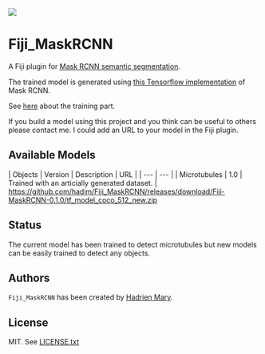 [![](https://travis-ci.org/hadim/Fiji_MaskRCNN.svg?branch=master)](https://travis-ci.org/hadim/Fiji_MaskRCNN)

# Fiji_MaskRCNN

A Fiji plugin for [Mask RCNN semantic segmentation](https://arxiv.org/abs/1703.06870).

The trained model is generated using [this Tensorflow implementation](https://github.com/matterport/Mask_RCNN) of Mask RCNN.

See [here](training/) about the training part.

If you build a model using this project and you think can be useful to others please contact me. I could add an URL to your model in the Fiji plugin.

## Available Models

| Objects | Version | Description | URL |
| --- | --- |
| Microtubules | 1.0 | Trained with an articially generated dataset. | https://github.com/hadim/Fiji_MaskRCNN/releases/download/Fiji-MaskRCNN-0.1.0/tf_model_coco_512_new.zip

## Status

The current model has been trained to detect microtubules but new models can be easily trained to detect any objects.

## Authors

`Fiji_MaskRCNN` has been created by [Hadrien Mary](mailto:hadrien.mary@gmail.com).

## License

MIT. See [LICENSE.txt](LICENSE.txt)
